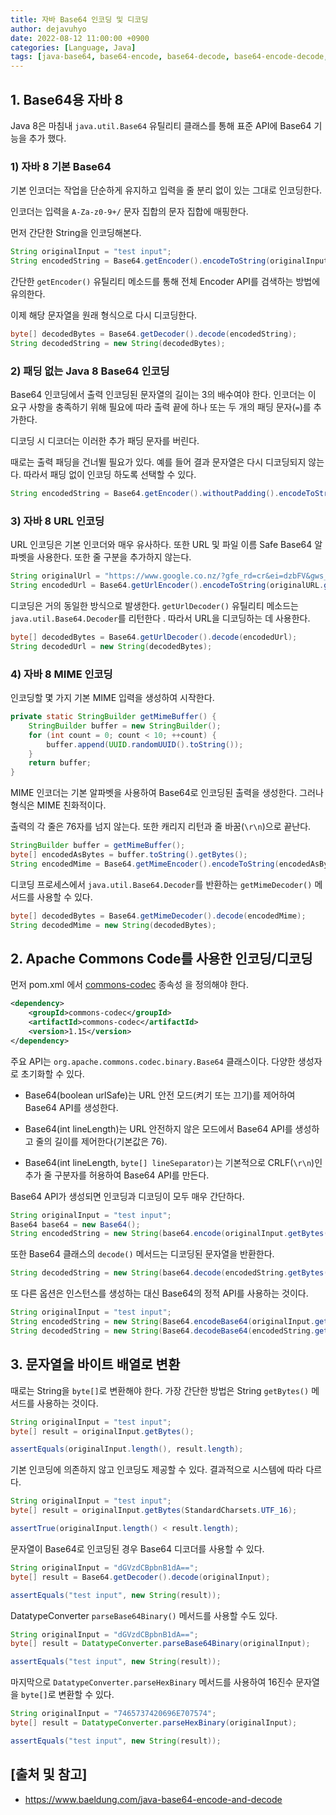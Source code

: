 ```yaml
---
title: 자바 Base64 인코딩 및 디코딩
author: dejavuhyo
date: 2022-08-12 11:00:00 +0900
categories: [Language, Java]
tags: [java-base64, base64-encode, base64-decode, base64-encode-decode, java-encode-decode, base64, 자바-base64, 자바-인코딩, 자바-디코딩, base64-인코딩, base64-디코딩]
---
```


## 1. Base64용 자바 8
Java 8은 마침내 `java.util.Base64` 유틸리티 클래스를 통해 표준 API에 Base64 기능을 추가 했다.

### 1) 자바 8 기본 Base64
기본 인코더는 작업을 단순하게 유지하고 입력을 줄 분리 없이 있는 그대로 인코딩한다.

인코더는 입력을 `A-Za-z0-9+/` 문자 집합의 문자 집합에 매핑한다.

먼저 간단한 String을 인코딩해본다.

```java
String originalInput = "test input";
String encodedString = Base64.getEncoder().encodeToString(originalInput.getBytes());
```

간단한 `getEncoder()` 유틸리티 메소드를 통해 전체 Encoder API를 검색하는 방법에 유의한다.

이제 해당 문자열을 원래 형식으로 다시 디코딩한다.

```java
byte[] decodedBytes = Base64.getDecoder().decode(encodedString);
String decodedString = new String(decodedBytes);
```

### 2) 패딩 없는 Java 8 Base64 인코딩
Base64 인코딩에서 출력 인코딩된 문자열의 길이는 3의 배수여야 한다. 인코더는 이 요구 사항을 충족하기 위해 필요에 따라 출력 끝에 하나 또는 두 개의 패딩 문자(`=`)를 추가한다.

디코딩 시 디코더는 이러한 추가 패딩 문자를 버린다.

때로는 출력 패딩을 건너뛸 필요가 있다. 예를 들어 결과 문자열은 다시 디코딩되지 않는다. 따라서 패딩 없이 인코딩 하도록 선택할 수 있다.

```java
String encodedString = Base64.getEncoder().withoutPadding().encodeToString(originalInput.getBytes());
```

### 3) 자바 8 URL 인코딩
URL 인코딩은 기본 인코더와 매우 유사하다. 또한 URL 및 파일 이름 Safe Base64 알파벳을 사용한다. 또한 줄 구분을 추가하지 않는다.

```java
String originalUrl = "https://www.google.co.nz/?gfe_rd=cr&ei=dzbFV&gws_rd=ssl#q=java";
String encodedUrl = Base64.getUrlEncoder().encodeToString(originalURL.getBytes());
```

디코딩은 거의 동일한 방식으로 발생한다. `getUrlDecoder()` 유틸리티 메소드는 `java.util.Base64.Decoder`를 리턴한다 . 따라서 URL을 디코딩하는 데 사용한다.

```java
byte[] decodedBytes = Base64.getUrlDecoder().decode(encodedUrl);
String decodedUrl = new String(decodedBytes);
```

### 4) 자바 8 MIME 인코딩
인코딩할 몇 가지 기본 MIME 입력을 생성하여 시작한다.

```java
private static StringBuilder getMimeBuffer() {
    StringBuilder buffer = new StringBuilder();
    for (int count = 0; count < 10; ++count) {
        buffer.append(UUID.randomUUID().toString());
    }
    return buffer;
}
```

MIME 인코더는 기본 알파벳을 사용하여 Base64로 인코딩된 출력을 생성한다. 그러나 형식은 MIME 친화적이다.

출력의 각 줄은 76자를 넘지 않는다. 또한 캐리지 리턴과 줄 바꿈(`\r\n`)으로 끝난다.

```java
StringBuilder buffer = getMimeBuffer();
byte[] encodedAsBytes = buffer.toString().getBytes();
String encodedMime = Base64.getMimeEncoder().encodeToString(encodedAsBytes);
```

디코딩 프로세스에서 `java.util.Base64.Decoder`를 반환하는 `getMimeDecoder()` 메서드를 사용할 수 있다.

```java
byte[] decodedBytes = Base64.getMimeDecoder().decode(encodedMime);
String decodedMime = new String(decodedBytes);
```

## 2. Apache Commons Code를 사용한 인코딩/디코딩
먼저 pom.xml 에서 [commons-codec](https://search.maven.org/search?q=g:commons-codec%20AND%20a:commons-codec) 종속성 을 정의해야 한다.

```xml
<dependency>
    <groupId>commons-codec</groupId>
    <artifactId>commons-codec</artifactId>
    <version>1.15</version>
</dependency>
```

주요 API는 `org.apache.commons.codec.binary.Base64` 클래스이다. 다양한 생성자로 초기화할 수 있다.

* Base64(boolean urlSafe)는 URL 안전 모드(켜기 또는 끄기)를 제어하여 Base64 API를 생성한다.

* Base64(int lineLength)는 URL 안전하지 않은 모드에서 Base64 API를 생성하고 줄의 길이를 제어한다(기본값은 76).

* Base64(int lineLength, `byte[] lineSeparator)`는 기본적으로 CRLF(`\r\n`)인 추가 줄 구분자를 허용하여 Base64 API를 만든다.

Base64 API가 생성되면 인코딩과 디코딩이 모두 매우 간단하다.

```java
String originalInput = "test input";
Base64 base64 = new Base64();
String encodedString = new String(base64.encode(originalInput.getBytes()));
```

또한 Base64 클래스의 `decode()` 메서드는 디코딩된 문자열을 반환한다.

```java
String decodedString = new String(base64.decode(encodedString.getBytes()));
```

또 다른 옵션은 인스턴스를 생성하는 대신 Base64의 정적 API를 사용하는 것이다.

```java
String originalInput = "test input";
String encodedString = new String(Base64.encodeBase64(originalInput.getBytes()));
String decodedString = new String(Base64.decodeBase64(encodedString.getBytes()));
```

## 3. 문자열을 바이트 배열로 변환
때로는 String을 `byte[]`로 변환해야 한다. 가장 간단한 방법은 String `getBytes()` 메서드를 사용하는 것이다.

```java
String originalInput = "test input";
byte[] result = originalInput.getBytes();

assertEquals(originalInput.length(), result.length);
```

기본 인코딩에 의존하지 않고 인코딩도 제공할 수 있다. 결과적으로 시스템에 따라 다르다.

```java
String originalInput = "test input";
byte[] result = originalInput.getBytes(StandardCharsets.UTF_16);

assertTrue(originalInput.length() < result.length);
```

문자열이 Base64로 인코딩된 경우 Base64 디코더를 사용할 수 있다.

```java
String originalInput = "dGVzdCBpbnB1dA==";
byte[] result = Base64.getDecoder().decode(originalInput);

assertEquals("test input", new String(result));
```

DatatypeConverter `parseBase64Binary()` 메서드를 사용할 수도 있다.

```java
String originalInput = "dGVzdCBpbnB1dA==";
byte[] result = DatatypeConverter.parseBase64Binary(originalInput);

assertEquals("test input", new String(result));
```

마지막으로 `DatatypeConverter.parseHexBinary` 메서드를 사용하여 16진수 문자열을 `byte[]`로 변환할 수 있다.

```java
String originalInput = "7465737420696E707574";
byte[] result = DatatypeConverter.parseHexBinary(originalInput);

assertEquals("test input", new String(result));
```

## [출처 및 참고]
* <https://www.baeldung.com/java-base64-encode-and-decode>
